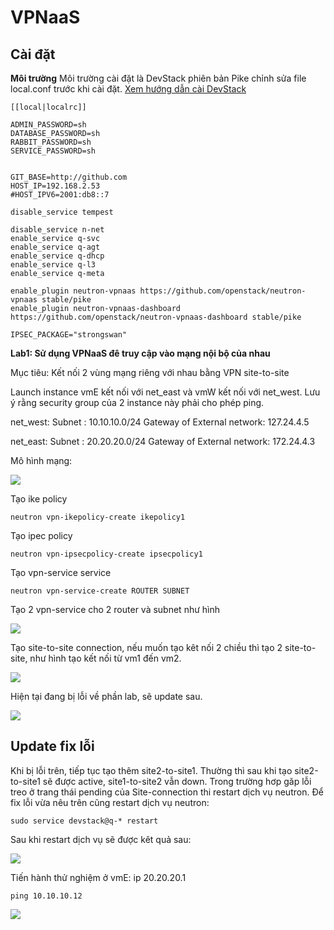 # VPNaaS
## Cài đặt
**Môi trường** Môi trường cài đặt là DevStack phiên bản Pike chỉnh sửa file local.conf trước khi cài đặt.  [Xem hướng dẫn cài DevStack](https://docs.openstack.org/devstack/latest/)

```
[[local|localrc]]

ADMIN_PASSWORD=sh
DATABASE_PASSWORD=sh
RABBIT_PASSWORD=sh
SERVICE_PASSWORD=sh


GIT_BASE=http://github.com
HOST_IP=192.168.2.53
#HOST_IPV6=2001:db8::7

disable_service tempest

disable_service n-net
enable_service q-svc
enable_service q-agt
enable_service q-dhcp
enable_service q-l3
enable_service q-meta

enable_plugin neutron-vpnaas https://github.com/openstack/neutron-vpnaas stable/pike
enable_plugin neutron-vpnaas-dashboard https://github.com/openstack/neutron-vpnaas-dashboard stable/pike

IPSEC_PACKAGE="strongswan"
```
**Lab1: Sử dụng VPNaaS đê truy cập vào mạng nội bộ của nhau**

Mục tiêu: Kết nối 2 vùng mạng riêng với nhau bằng VPN site-to-site

Launch  instance vmE kết nối với net_east và vmW kết nối với net_west. Lưu ý rằng security group của 2  instance này phải cho phép ping.

net_west:
Subnet : 10.10.10.0/24
Gateway of External network: 127.24.4.5

net_east:
Subnet : 20.20.20.0/24
Gateway of External network: 172.24.4.3

Mô hình mạng:

<img src="https://github.com/phamngocsonls/SVTT/blob/phamngocsonls/SONPN/image/network_topology.png?raw=true">

Tạo ike policy
```
neutron vpn-ikepolicy-create ikepolicy1
```
Tạo ipec policy
```
neutron vpn-ipsecpolicy-create ipsecpolicy1
```
Tạo vpn-service service
```
neutron vpn-service-create ROUTER SUBNET
```
Tạo 2 vpn-service cho 2 router và subnet như hình

<img src="https://github.com/phamngocsonls/SVTT/blob/phamngocsonls/SONPN/image/vpn-service.png?raw=true">

Tạo site-to-site connection, nếu muốn tạo kêt nối 2 chiều thì tạo 2 site-to-site, như hình tạo kết nối từ vm1 đến vm2.

<img src="https://github.com/phamngocsonls/SVTT/blob/phamngocsonls/SONPN/image/site1-to-site2.png?raw=true">

Hiện tại đang bị lỗi về phần lab, sẽ update sau.

<img src="https://github.com/phamngocsonls/SVTT/blob/phamngocsonls/SONPN/image/down.png?raw=true">

## Update fix lỗi
Khi bị lỗi trên, tiếp tục tạo thêm site2-to-site1. Thường thì sau khi tạo site2-to-site1 sẽ được active, site1-to-site2 vẫn down. Trong trường hơp găp lỗi treo ở trang thái pending của Site-connection thi restart dịch vụ neutron. Để fix lỗi vừa nêu trên cũng restart dịch vụ neutron:
```
sudo service devstack@q-* restart
```
Sau khi restart dịch vụ sẽ được kêt quả sau:

<img src="https://github.com/phamngocsonls/SVTT/blob/phamngocsonls/SONPN/image/down.png?raw=true">

Tiến hành thử nghiệm ở vmE: ip 20.20.20.1
```
ping 10.10.10.12
``` 

<img src="https://github.com/phamngocsonls/SVTT/blob/phamngocsonls/SONPN/image/ping.png?raw=true">

